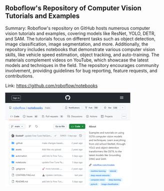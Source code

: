 ## Roboflow's Repository of Computer Vision Tutorials and Examples
Summary: Roboflow's repository on GitHub hosts numerous computer vision tutorials and examples, covering models like ResNet, YOLO, DETR, and SAM. The tutorials focus on different tasks such as object detection, image classification, image segmentation, and more. Additionally, the repository includes notebooks that demonstrate various computer vision skills, like vehicle speed estimation, object tracking, and auto-training. The materials complement videos on YouTube, which showcase the latest models and techniques in the field. The repository encourages community involvement, providing guidelines for bug reporting, feature requests, and contributions.

Link: https://github.com/roboflow/notebooks

<img src="/img/cce24e30-6a9e-472a-9a78-4fd5207e1466.png" width="400" />
<br/><br/>
